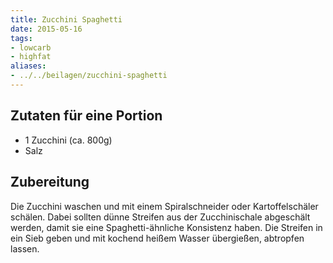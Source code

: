 ```yaml
---
title: Zucchini Spaghetti
date: 2015-05-16
tags:
- lowcarb
- highfat
aliases:
- ../../beilagen/zucchini-spaghetti
---
```


## Zutaten für eine Portion
- 1     Zucchini (ca. 800g)
- Salz

## Zubereitung
Die Zucchini waschen und mit einem Spiralschneider oder Kartoffelschäler schälen. Dabei sollten dünne Streifen aus der Zucchinischale abgeschält werden, damit sie eine Spaghetti-ähnliche Konsistenz haben. Die Streifen in ein Sieb geben und mit kochend heißem Wasser übergießen, abtropfen lassen.
